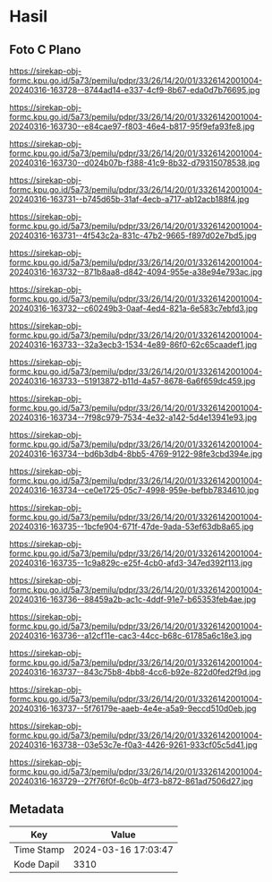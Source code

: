 # Hasil

## Foto C Plano

https://sirekap-obj-formc.kpu.go.id/5a73/pemilu/pdpr/33/26/14/20/01/3326142001004-20240316-163728--8744ad14-e337-4cf9-8b67-eda0d7b76695.jpg

https://sirekap-obj-formc.kpu.go.id/5a73/pemilu/pdpr/33/26/14/20/01/3326142001004-20240316-163730--e84cae97-f803-46e4-b817-95f9efa93fe8.jpg

https://sirekap-obj-formc.kpu.go.id/5a73/pemilu/pdpr/33/26/14/20/01/3326142001004-20240316-163730--d024b07b-f388-41c9-8b32-d79315078538.jpg

https://sirekap-obj-formc.kpu.go.id/5a73/pemilu/pdpr/33/26/14/20/01/3326142001004-20240316-163731--b745d65b-31af-4ecb-a717-ab12acb188f4.jpg

https://sirekap-obj-formc.kpu.go.id/5a73/pemilu/pdpr/33/26/14/20/01/3326142001004-20240316-163731--4f543c2a-831c-47b2-9665-f897d02e7bd5.jpg

https://sirekap-obj-formc.kpu.go.id/5a73/pemilu/pdpr/33/26/14/20/01/3326142001004-20240316-163732--871b8aa8-d842-4094-955e-a38e94e793ac.jpg

https://sirekap-obj-formc.kpu.go.id/5a73/pemilu/pdpr/33/26/14/20/01/3326142001004-20240316-163732--c60249b3-0aaf-4ed4-821a-6e583c7ebfd3.jpg

https://sirekap-obj-formc.kpu.go.id/5a73/pemilu/pdpr/33/26/14/20/01/3326142001004-20240316-163733--32a3ecb3-1534-4e89-86f0-62c65caadef1.jpg

https://sirekap-obj-formc.kpu.go.id/5a73/pemilu/pdpr/33/26/14/20/01/3326142001004-20240316-163733--51913872-b11d-4a57-8678-6a6f659dc459.jpg

https://sirekap-obj-formc.kpu.go.id/5a73/pemilu/pdpr/33/26/14/20/01/3326142001004-20240316-163734--7f98c979-7534-4e32-a142-5d4e13941e93.jpg

https://sirekap-obj-formc.kpu.go.id/5a73/pemilu/pdpr/33/26/14/20/01/3326142001004-20240316-163734--bd6b3db4-8bb5-4769-9122-98fe3cbd394e.jpg

https://sirekap-obj-formc.kpu.go.id/5a73/pemilu/pdpr/33/26/14/20/01/3326142001004-20240316-163734--ce0e1725-05c7-4998-959e-befbb7834610.jpg

https://sirekap-obj-formc.kpu.go.id/5a73/pemilu/pdpr/33/26/14/20/01/3326142001004-20240316-163735--1bcfe904-671f-47de-9ada-53ef63db8a65.jpg

https://sirekap-obj-formc.kpu.go.id/5a73/pemilu/pdpr/33/26/14/20/01/3326142001004-20240316-163735--1c9a829c-e25f-4cb0-afd3-347ed392f113.jpg

https://sirekap-obj-formc.kpu.go.id/5a73/pemilu/pdpr/33/26/14/20/01/3326142001004-20240316-163736--88459a2b-ac1c-4ddf-91e7-b65353feb4ae.jpg

https://sirekap-obj-formc.kpu.go.id/5a73/pemilu/pdpr/33/26/14/20/01/3326142001004-20240316-163736--a12cf11e-cac3-44cc-b68c-61785a6c18e3.jpg

https://sirekap-obj-formc.kpu.go.id/5a73/pemilu/pdpr/33/26/14/20/01/3326142001004-20240316-163737--843c75b8-4bb8-4cc6-b92e-822d0fed2f9d.jpg

https://sirekap-obj-formc.kpu.go.id/5a73/pemilu/pdpr/33/26/14/20/01/3326142001004-20240316-163737--5f76179e-aaeb-4e4e-a5a9-9eccd510d0eb.jpg

https://sirekap-obj-formc.kpu.go.id/5a73/pemilu/pdpr/33/26/14/20/01/3326142001004-20240316-163738--03e53c7e-f0a3-4426-9261-933cf05c5d41.jpg

https://sirekap-obj-formc.kpu.go.id/5a73/pemilu/pdpr/33/26/14/20/01/3326142001004-20240316-163729--27f76f0f-6c0b-4f73-b872-861ad7506d27.jpg


## Metadata

| Key        | Value               |
| ---------- | ------------------- |
| Time Stamp | 2024-03-16 17:03:47 |
| Kode Dapil | 3310                |



